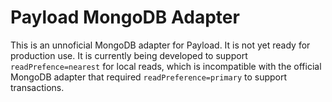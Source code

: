 # Payload MongoDB Adapter

This is an unnoficial MongoDB adapter for Payload. It is not yet ready for production use.  It is currently being developed
to support `readPrefence=nearest` for local reads, which is incompatible with the official MongoDB adapter that required `readPreference=primary` to support transactions.



